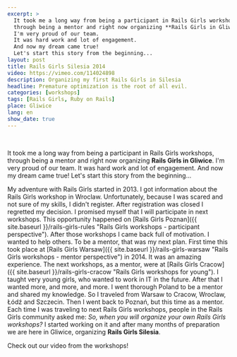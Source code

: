```yaml
---
excerpt: >
  It took me a long way from being a participant in Rails Girls workshops,
  through being a mentor and right now organizing **Rails Girls in Gliwice**.
  I'm very proud of our team.
  It was hard work and lot of engagement.
  And now my dream came true!
  Let's start this story from the beginning...
layout: post
title: Rails Girls Silesia 2014
video: https://vimeo.com/114024898
description: Organizing my first Rails Girls in Silesia
headline: Premature optimization is the root of all evil.
categories: [workshops]
tags: [Rails Girls, Ruby on Rails]
place: Gliwice
lang: en
show_date: true
---
```


<br>

It took me a long way from being a participant in Rails Girls workshops, through being a mentor and right now organizing **Rails Girls in Gliwice**. I'm very proud of our team. It was hard work and lot of engagement. And now my dream came true! Let's start this story from the beginning...

My adventure with Rails Girls started in 2013. I got information about the Rails Girls workshop in Wroclaw. Unfortunately, because I was scared and not sure of my skills, I didn't register. After registration was closed I regretted my decision. I promised myself that I will participate in next workshops. This opportunity happened on [Rails Girls Poznan]({{ site.baseurl }}/rails-girls-rules "Rails Girls workshops - participant perspective"). After those workshops I came back full of motivation. I wanted to help others.  To be a mentor, that was my next plan. First time this took place at [Rails Girls Warsaw]({{ site.baseurl }}/rails-girls-warsaw "Rails Girls workshops - mentor perspective") in 2014. It was an amazing experience. The next workshops, as a mentor, were at [Rails Girls Cracow]({{ site.baseurl }}/rails-girls-cracow "Rails Girls workshops for young"). I taught very young girls, who wanted to work in IT in the future. After that I wanted more, and more, and more. I went thorough Poland to be a mentor and shared my knowledge. So I traveled from Warsaw to Cracow, Wroclaw, Łódź and Szczecin. Then I went back to Poznań, but this time as a mentor. Each time I was traveling to next Rails Girls workshops, people in the Rails Girls community asked me: _So, when you will organize your own Rails Girls workshops?_ I started working on it and after many months of preparation we are here in Gliwice, organizing **Rails Girls Silesia**.

Check out our video from the workshops!

